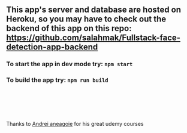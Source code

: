 
## This app's server and database are hosted on Heroku, so you may have to check out the backend of this app on this repo: https://github.com/salahmak/Fullstack-face-detection-app-backend

### To start the app in dev mode try: `npm start`
### To build the app try: `npm run build`
<br/>
<br/>
<br/>
<br/>

 Thanks to [Andrei aneagoie](https://github.com/aneagoie/)
 for his great udemy courses 
